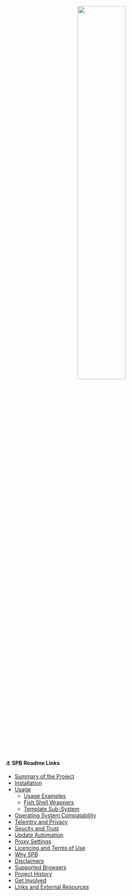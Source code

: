 <p align="center">
  <a href="https://github.com/henri/spb/#lock-spb-start-private-browser">
    <img src="https://henri.github.io/spb/SPB_logo_with_text_with_boarder_tranparent_v1.png" width="50%"></a>
</p>

#### :anchor: SPB Readme Links

- [Summary of the Project](https://github.com/henri/spb/blob/main/README.md#dart-spb-summary)
- [Installation](https://github.com/henri/spb/blob/main/README.md#floppy_disk-installation)
- [Usage](https://github.com/henri/spb/blob/main/README.md#bookmark_tabs-usage)
  - [Usage Examples](https://github.com/henri/spb/blob/main/README.md#star-usage-examples)
  - [Fish Shell Wrappers](https://github.com/henri/spb/blob/main/README.md#fish-shell-wrappers)
  - [Template Sub-System](https://github.com/henri/spb/blob/main/README.md#spb-templating-support)
- [Operating System Compatability](https://github.com/henri/spb/blob/main/README.md#triangular_flag_on_post-compatibility)
- [Telemtry and Privacy](https://github.com/henri/spb/blob/main/README.md#shield-telemetry-and-privacy)
- [Seucity and Trust](https://github.com/henri/spb/blob/main/README.md#lock-security-and-trust)
- [Update Automation](https://github.com/henri/spb/blob/main/README.md#arrows_counterclockwise-automate-installation-and-updates)
- [Proxy Settings](https://github.com/henri/spb/blob/main/README.md#proxy-settings)
- [Licencing and Terms of Use](https://github.com/henri/spb/blob/main/README.md#memo-licensing-terms-of-use-and-legal)
- [Why SPB](https://github.com/henri/spb/blob/main/README.md#raising_hand-why-is-spb-needed)
- [Disclaimers](https://github.com/henri/spb/blob/main/README.md#warning-disclaimer)
- [Supported Browsers](https://github.com/henri/spb/blob/main/README.md#sunrise-browser-support)
- [Project History](https://github.com/henri/spb/blob/main/README.md#spb-browser-support-history)
- [Get Involved](https://github.com/henri/spb/blob/main/README.md#rocket-contributing-to-the-project)
- [Links and External Resources](https://github.com/henri/spb/blob/main/README.md#earth_asia-external-resources)
